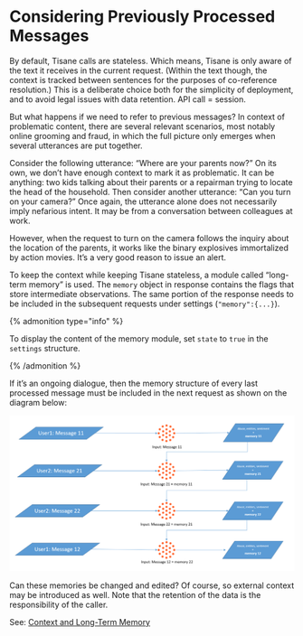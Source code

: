 # Considering Previously Processed Messages

By default, Tisane calls are stateless. Which means, Tisane is only aware of the text it receives in the current request. (Within the text though, the context is tracked between sentences for the purposes of co-reference resolution.) This is a deliberate choice both for the simplicity of deployment, and to avoid legal issues with data retention. API call = session.

But what happens if we need to refer to previous messages? In context of problematic content, there are several relevant scenarios, most notably online grooming and fraud, in which the full picture only emerges when several utterances are put together.

Consider the following utterance: “Where are your parents now?” On its own, we don’t have enough context to mark it as problematic. It can be anything: two kids talking about their parents or a repairman trying to locate the head of the household. Then consider another utterance: “Can you turn on your camera?” Once again, the utterance alone does not necessarily imply nefarious intent. It may be from a conversation between colleagues at work.

However, when the request to turn on the camera follows the inquiry about the location of the parents, it works like the binary explosives immortalized by action movies. It’s a very good reason to issue an alert.

To keep the context while keeping Tisane stateless, a module called “long-term memory” is used. The `memory` object in response contains the flags that store intermediate observations. The same portion of the response needs to be included in the subsequent requests under settings (`"memory":{...}`).

{% admonition type="info" %}

To display the content of the memory module, set `state` to `true` in the `settings` structure.

{% /admonition %}

If it’s an ongoing dialogue, then the memory structure of every last processed message must be included in the next request as shown on the diagram below:

![tisaneMemoryUse.png](/images/tisaneMemoryUse.png)

Can these memories be changed and edited? Of course, so external context may be introduced as well. Note that the retention of the data is the responsibility of the caller.

See: [Context and Long-Term Memory](/apis/@l10n/vi/tisane-api-configuration.md#context-and-long-term-memory)
